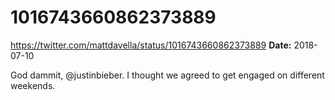 # 1016743660862373889
https://twitter.com/mattdavella/status/1016743660862373889
**Date:** 2018-07-10

God dammit, @justinbieber. I thought we agreed to get engaged on different weekends.
